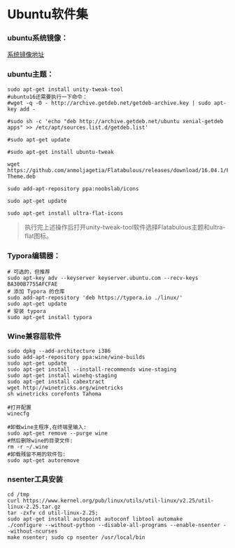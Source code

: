 # Ubuntu软件集

### ubuntu系统镜像：

[系统镜像地址](http://mirrors.melbourne.co.uk/ubuntu-releases)

### ubuntu主题：

```shell
sudo apt-get install unity-tweak-tool
#ubuntu16还需要执行一下命令：
#wget -q -O - http://archive.getdeb.net/getdeb-archive.key | sudo apt-key add -

#sudo sh -c 'echo "deb http://archive.getdeb.net/ubuntu xenial-getdeb apps" >> /etc/apt/sources.list.d/getdeb.list'

#sudo apt-get update

#sudo apt-get install ubuntu-tweak

wget https://github.com/anmoljagetia/Flatabulous/releases/download/16.04.1/Flatabulous-Theme.deb

sudo add-apt-repository ppa:noobslab/icons

sudo apt-get update

sudo apt-get install ultra-flat-icons
```

> 执行完上述操作后打开unity-tweak-tool软件选择Flatabulous主题和ultra-flat图标。

### Typora编辑器：

```shell
# 可选的，但推荐
sudo apt-key adv --keyserver keyserver.ubuntu.com --recv-keys BA300B7755AFCFAE
# 添加 Typora 的仓库
sudo add-apt-repository 'deb https://typora.io ./linux/'
sudo apt-get update
# 安装 typora
sudo apt-get install typora
```
### Wine兼容层软件

```shell
sudo dpkg --add-architecture i386
sudo add-apt-repository ppa:wine/wine-builds
sudo apt-get update
sudo apt-get install --install-recommends wine-staging
sudo apt-get install winehq-staging
sudo apt-get install cabextract
wget http://winetricks.org/winetricks
sh winetricks corefonts Tahoma

#打开配置
winecfg

#卸载wine主程序,在终端里输入:
sudo apt-get remove --purge wine
#然后删除wine的目录文件:
rm -r ~/.wine
#卸载残留不用的软件包:
sudo apt-get autoremove
```

### nsenter工具安装

```shell
cd /tmp 
curl https://www.kernel.org/pub/linux/utils/util-linux/v2.25/util-linux-2.25.tar.gz
tar -zxfv cd util-linux-2.25;
sudo apt-get install autopoint autoconf libtool automake
./configure --without-python --disable-all-programs --enable-nsenter --without-ncurses
make nsenter; sudo cp nsenter /usr/local/bin
```

